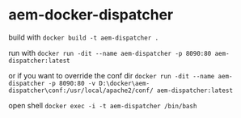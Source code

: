 # aem-docker-dispatcher

build with `docker build -t aem-dispatcher .`

run with `docker run -dit --name aem-dispatcher -p 8090:80 aem-dispatcher:latest`

or if you want to override the conf dir 
`docker run -dit --name aem-dispatcher -p 8090:80 -v D:\docker\aem-dispatcher\conf:/usr/local/apache2/conf/ aem-dispatcher:latest`

open shell `docker exec -i -t aem-dispatcher /bin/bash`
